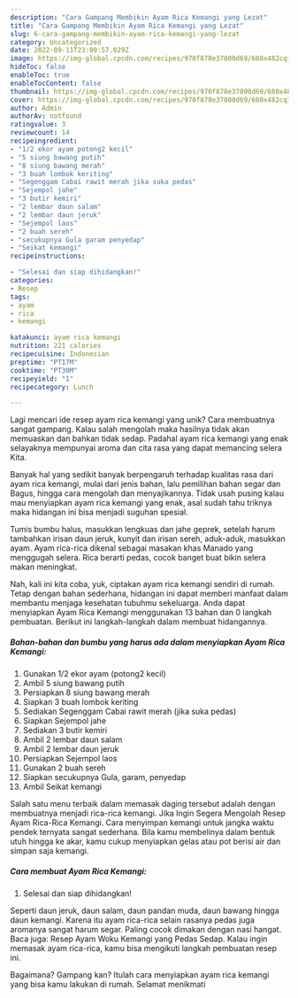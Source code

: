 ```yaml
---
description: "Cara Gampang Membikin Ayam Rica Kemangi yang Lezat"
title: "Cara Gampang Membikin Ayam Rica Kemangi yang Lezat"
slug: 6-cara-gampang-membikin-ayam-rica-kemangi-yang-lezat
category: Uncategorized
date: 2022-09-11T23:09:57.029Z
image: https://img-global.cpcdn.com/recipes/970f878e37800d69/680x482cq70/ayam-rica-kemangi-foto-resep-utama.jpg
hideToc: false
enableToc: true
enableTocContent: false
thumbnail: https://img-global.cpcdn.com/recipes/970f878e37800d69/680x482cq70/ayam-rica-kemangi-foto-resep-utama.jpg
cover: https://img-global.cpcdn.com/recipes/970f878e37800d69/680x482cq70/ayam-rica-kemangi-foto-resep-utama.jpg
author: Admin
authorAv: notfound
ratingvalue: 3
reviewcount: 14
recipeingredient:
- "1/2 ekor ayam potong2 kecil"
- "5 siung bawang putih"
- "8 siung bawang merah"
- "3 buah lombok keriting"
- "Segenggam Cabai rawit merah jika suka pedas"
- "Sejempol jahe"
- "3 butir kemiri"
- "2 lembar daun salam"
- "2 lembar daun jeruk"
- "Sejempol laos"
- "2 buah sereh"
- "secukupnya Gula garam penyedap"
- "Seikat kemangi"
recipeinstructions:

- "Selesai dan siap dihidangkan!"
categories:
- Resep
tags:
- ayam
- rica
- kemangi

katakunci: ayam rica kemangi 
nutrition: 221 calories
recipecuisine: Indonesian
preptime: "PT17M"
cooktime: "PT30M"
recipeyield: "1"
recipecategory: Lunch

---
```





Lagi mencari ide resep ayam rica kemangi yang unik? Cara membuatnya sangat gampang. Kalau salah mengolah maka hasilnya tidak akan memuaskan dan bahkan tidak sedap. Padahal ayam rica kemangi yang enak selayaknya mempunyai aroma dan cita rasa yang dapat memancing selera Kita.





Banyak hal yang sedikit banyak berpengaruh terhadap kualitas rasa dari ayam rica kemangi, mulai dari jenis bahan, lalu pemilihan bahan segar dan Bagus, hingga cara mengolah dan menyajikannya. Tidak usah pusing kalau mau menyiapkan ayam rica kemangi yang enak,      asal sudah tahu triknya maka hidangan ini bisa menjadi suguhan spesial.














Tumis bumbu halus, masukkan lengkuas dan jahe geprek, setelah harum tambahkan irisan daun jeruk, kunyit dan irisan sereh, aduk-aduk, masukkan ayam. Ayam rica-rica dikenal sebagai masakan khas Manado yang menggugah selera. Rica berarti pedas, cocok banget buat bikin selera makan meningkat.






Nah, kali ini kita coba, yuk, ciptakan ayam rica kemangi sendiri di rumah. Tetap dengan bahan sederhana, hidangan ini dapat memberi manfaat dalam membantu menjaga kesehatan tubuhmu sekeluarga. Anda dapat menyiapkan Ayam Rica Kemangi menggunakan 13 bahan dan 0 langkah pembuatan. Berikut ini langkah-langkah dalam membuat hidangannya.

<!--inarticleads1-->

##### Bahan-bahan dan bumbu yang harus ada dalam menyiapkan Ayam Rica Kemangi:

1. Gunakan 1/2 ekor ayam (potong2 kecil)
1. Ambil 5 siung bawang putih
1. Persiapkan 8 siung bawang merah
1. Siapkan 3 buah lombok keriting
1. Sediakan Segenggam Cabai rawit merah (jika suka pedas)
1. Siapkan Sejempol jahe
1. Sediakan 3 butir kemiri
1. Ambil 2 lembar daun salam
1. Ambil 2 lembar daun jeruk
1. Persiapkan Sejempol laos
1. Gunakan 2 buah sereh
1. Siapkan secukupnya Gula, garam, penyedap
1. Ambil Seikat kemangi


Salah satu menu terbaik dalam memasak daging tersebut adalah dengan membuatnya menjadi rica-rica kemangi. Jika Ingin Segera Mengolah Resep Ayam Rica-Rica Kemangi. Cara menyimpan kemangi untuk jangka waktu pendek ternyata sangat sederhana. Bila kamu membelinya dalam bentuk utuh hingga ke akar, kamu cukup menyiapkan gelas atau pot berisi air dan simpan saja kemangi. 

<!--inarticleads2-->

##### Cara membuat Ayam Rica Kemangi:


1. Selesai dan siap dihidangkan!

Seperti daun jeruk, daun salam, daun pandan muda, daun bawang hingga daun kemangi. Karena itu ayam rica-rica selain rasanya pedas juga aromanya sangat harum segar. Paling cocok dimakan dengan nasi hangat. Baca juga: Resep Ayam Woku Kemangi yang Pedas Sedap. Kalau ingin memasak ayam rica-rica, kamu bisa mengikuti langkah pembuatan resep ini. 

Bagaimana? Gampang kan? Itulah cara menyiapkan ayam rica kemangi yang bisa kamu lakukan di rumah. Selamat menikmati

